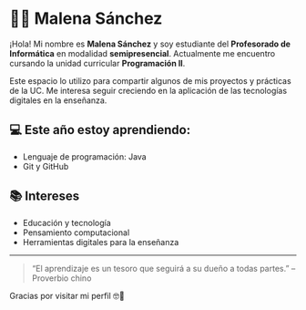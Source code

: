 # 👩‍💻 Malena Sánchez

¡Hola! Mi nombre es **Malena Sánchez** y soy estudiante del **Profesorado de Informática** en modalidad **semipresencial**. 
Actualmente me encuentro cursando la unidad curricular **Programación II**.

Este espacio lo utilizo para compartir algunos de mis proyectos y prácticas de la UC. 
Me interesa seguir creciendo en la aplicación de las tecnologías digitales en la enseñanza.

## 💻 Este año estoy aprendiendo:

- Lenguaje de programación: Java
- Git y GitHub

## 📚 Intereses

- Educación y tecnología
- Pensamiento computacional
- Herramientas digitales para la enseñanza

---

> “El aprendizaje es un tesoro que seguirá a su dueño a todas partes.” – Proverbio chino

Gracias por visitar mi perfil 🤓🧉
